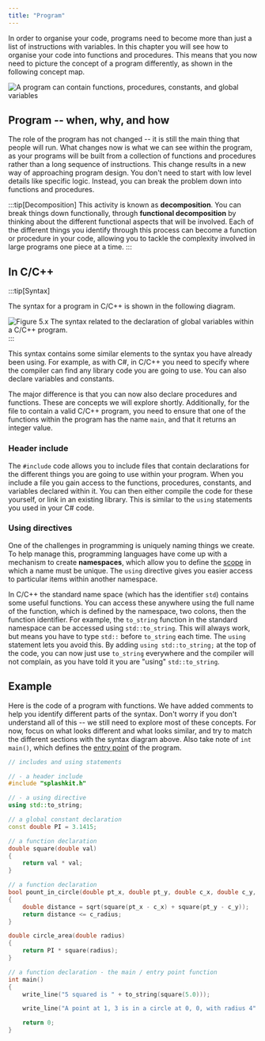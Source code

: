 ```yaml
---
title: "Program"
---
```


In order to organise your code, programs need to become more than just a list of instructions with variables. In this chapter you will see how to organise your code into functions and procedures.
This means that you now need to picture the concept of a program differently, as shown in the following concept map.

![A program can contain functions, procedures, constants, and global variables](./images/program-idea.png "A program can contain functions, procedures, constants, and global variables")

## Program -- when, why, and how

The role of the program has not changed -- it is still the main thing that people will run. What changes now is what we can see within the program, as your programs will be built from a collection of functions and procedures rather than a long sequence of instructions.
This change results in a new way of approaching program design. You don't need to start with low level details like specific logic. Instead, you can break the problem down into functions and procedures.

:::tip[Decomposition]
This activity is known as **decomposition**. You can break things down functionally, through **functional decomposition** by thinking about the different functional aspects that will be involved. Each of the different things you identify through this process can become a function or procedure in your code, allowing you to tackle the complexity involved in large programs one piece at a time.
:::

## In C/C++

:::tip[Syntax]

The syntax for a program in C/C++ is shown in the following diagram.

![Figure 5.x The syntax related to the declaration of global variables within a C/C++ program.](./images/program-fn-proc-var-const.png "The syntax related to the declaration of global variables within a C/C++ program")
:::

This syntax contains some similar elements to the syntax you have already been using.
For example, as with C#, in C/C++ you need to specify where the compiler can find any library code you are going to use.
You can also declare variables and constants.

The major difference is that you can now also declare procedures and functions.
These are concepts we will explore shortly.
Additionally, for the file to contain a valid C/C++ program, you need to ensure that one of the functions within the program has the name `main`, and that it returns an integer value.

### Header include

The `#include` code allows you to include files that contain declarations for the different things you are going to use within your program. When you include a file you gain access to the functions, procedures, constants, and variables declared within it. You can then either compile the code for these yourself, or link in an existing library.
This is similar to the `using` statements you used in your C# code.

### Using directives

One of the challenges in programming is uniquely naming things we create. To help manage this, programming languages have come up with a mechanism to create **namespaces**, which allow you to define the [scope](/book/part-1-instructions/3-control-flow/2-trailside/02-1-scope) in which a name must be unique. The `using` directive gives you easier access to particular items within another namespace.

In C/C++ the standard name space (which has the identifier `std`) contains some useful functions. You can access these anywhere using the full name of the function, which is defined by the namespace, two colons, then the function identifier. For example, the `to_string` function in the standard namespace can be accessed using `std::to_string`. This will always work, but means you have to type `std::` before `to_string` each time. The `using` statement lets you avoid this. By adding `using std::to_string;` at the top of the code, you can now just use `to_string` everywhere and the compiler will not complain, as you have told it you are "using" `std::to_string`.

## Example

Here is the code of a program with functions.
We have added comments to help you identify different parts of the syntax.
Don't worry if you don't understand all of this -- we still need to explore most of these concepts.
For now, focus on what looks different and what looks similar, and try to match the different sections with the syntax diagram above.
Also take note of `int main()`, which defines the [entry point](/book/part-2-organised-code/1-starting-cpp/2-trailside/2-main-function) of the program.

```cpp
// includes and using statements

// - a header include
#include "splashkit.h"

// - a using directive
using std::to_string;

// a global constant declaration
const double PI = 3.1415;

// a function declaration
double square(double val) 
{
    return val * val;
}

// a function declaration
bool pount_in_circle(double pt_x, double pt_y, double c_x, double c_y, double c_radius)
{
    double distance = sqrt(square(pt_x - c_x) + square(pt_y - c_y));
    return distance <= c_radius;
}

double circle_area(double radius)
{
    return PI * square(radius);
}

// a function declaration - the main / entry point function
int main()
{
    write_line("5 squared is " + to_string(square(5.0)));

    write_line("A point at 1, 3 is in a circle at 0, 0, with radius 4" + to_string(point_in_circle(1, 3, 0, 0, 4)) );

    return 0;
}
```
